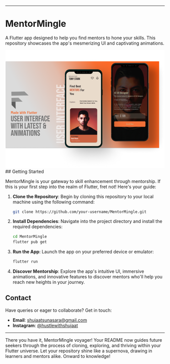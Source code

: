 
---

# MentorMingle

A Flutter app designed to help you find mentors to hone your skills. This repository showcases the app's mesmerizing UI and captivating animations.

<img src="https://github.com/shujaatsunasra/MentorMingle-FlutterApp/blob/main/assets/images/Group%204.png?raw=true" alt="Presentation Image Alt Text" width="800">
## Getting Started

MentorMingle is your gateway to skill enhancement through mentorship. If this is your first step into the realm of Flutter, fret not! Here's your guide:

1. **Clone the Repository**: Begin by cloning this repository to your local machine using the following command:

   ```bash
   git clone https://github.com/your-username/MentorMingle.git
   ```

2. **Install Dependencies**: Navigate into the project directory and install the required dependencies:

   ```bash
   cd MentorMingle
   flutter pub get
   ```

3. **Run the App**: Launch the app on your preferred device or emulator:

   ```bash
   flutter run
   ```

4. **Discover Mentorship**: Explore the app's intuitive UI, immersive animations, and innovative features to discover mentors who'll help you reach new heights in your journey.

## Contact

Have queries or eager to collaborate? Get in touch:

- **Email**: [shujaatsunasara@gmail.com](mailto:shujaatsunasara@gmail.com)
- **Instagram**: [@hustlewithshujaat](https://www.instagram.com/hustlewithshujaat/)

---

There you have it, MentorMingle voyager! Your README now guides future seekers through the process of cloning, exploring, and thriving within your Flutter universe. Let your repository shine like a supernova, drawing in learners and mentors alike. Onward to knowledge!
